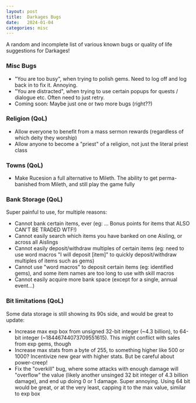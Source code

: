 ```yaml
---
layout: post
title:  Darkages Bugs
date:   2024-01-04
categories: misc
---
```


A random and incomplete list of various known bugs or quality of life suggestions for Darkages!


### Misc Bugs

- "You are too busy", when trying to polish gems. Need to log off and log back in to fix it. Annoying.
- "You are distracted", when trying to use certain popups for quests / dialogue etc. Often need to just retry.
- Coming soon: Maybe just one or two more bugs (right??)


### Religion (QoL)
- Allow everyone to benefit from a mass sermon rewards (regardless of which deity they worship)
- Allow anyone to become a "priest" of a religion, not just the literal priest class


### Towns (QoL)
- Make Rucesion a full alternative to Mileth. The ability to get perma-banished from Mileth, and still play the game fully

### Bank Storage (QoL)

Super painful to use, for multiple reasons:

- Cannot bank certain items, ever (eg: ... Bonus points for items that ALSO CAN'T BE TRADED WTF!)
- Cannot easily search which items you have banked on one Aisling, or across all Aislings
- Cannot easily deposit/withdraw multiples of certain items (eg: need to use word macros "I will deposit [item]" to quickly deposit/withdraw multiples of items such as gems)
- Cannot use "word macros" to deposit certain items (eg: identified gems), and some item names are too long to use with skill macros
- Cannot easily acquire more bank space (except for a single, annual event...)


### Bit limitations (QoL)

Some data storage is still showing its 90s side, and would be great to update:

- Increase max exp box from unsigned 32-bit integer (~4.3 billion), to 64-bit integer (~18446744073709551615). This might conflict with sales from exp gems, though
- Increase max stats from a byte of 255, to something higher like 500 or 1000? Incentivize new gear with higher stats. But be careful about power-creep!
- Fix the "overkill" bug, where some attacks with enough damage will "overflow" the value (likely another unsinged 32 bit integer of 4.3 billion damage), and end up doing 0 or 1 damage. Super annoying. Using 64 bit would be great, or at the very least, capping it to the max value, similar to exp box



